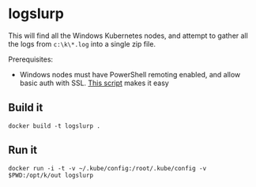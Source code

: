 # logslurp

This will find all the Windows Kubernetes nodes, and attempt to gather all the logs from `c:\k\*.log` into a single zip file. 

Prerequisites:

- Windows nodes must have PowerShell remoting enabled, and allow basic auth with SSL. [This script](https://raw.githubusercontent.com/ansible/ansible/devel/examples/scripts/ConfigureRemotingForAnsible.ps1) makes it easy

## Build it

```
docker build -t logslurp . 
```

## Run it

```
docker run -i -t -v ~/.kube/config:/root/.kube/config -v $PWD:/opt/k/out logslurp
```
